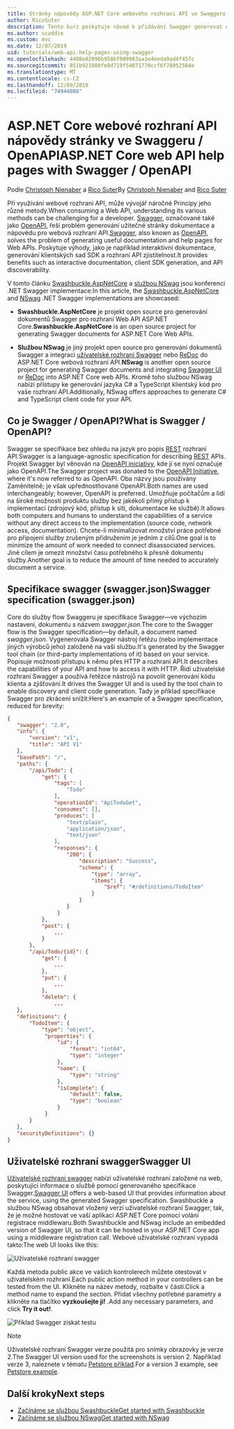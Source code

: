 ```yaml
---
title: Stránky nápovědy ASP.NET Core webového rozhraní API ve Swaggeru / OpenAPI
author: RicoSuter
description: Tento kurz poskytuje návod k přidávání Swagger generovat dokumentaci a stránky aplikace webového rozhraní API nápovědy.
ms.author: scaddie
ms.custom: mvc
ms.date: 12/07/2019
uid: tutorials/web-api-help-pages-using-swagger
ms.openlocfilehash: 4408e02996b958bf009903aa1e4eeda9ad4f457c
ms.sourcegitcommit: 851b921080fe8d719f54871770ccf6f78052584e
ms.translationtype: MT
ms.contentlocale: cs-CZ
ms.lasthandoff: 12/09/2019
ms.locfileid: "74944080"
---
```

# <a name="aspnet-core-web-api-help-pages-with-swagger--openapi"></a><span data-ttu-id="1610c-103">ASP.NET Core webové rozhraní API nápovědy stránky ve Swaggeru / OpenAPI</span><span class="sxs-lookup"><span data-stu-id="1610c-103">ASP.NET Core web API help pages with Swagger / OpenAPI</span></span>

<span data-ttu-id="1610c-104">Podle [Christoph Nienaber](https://twitter.com/zuckerthoben) a [Rico Suter](https://blog.rsuter.com/)</span><span class="sxs-lookup"><span data-stu-id="1610c-104">By [Christoph Nienaber](https://twitter.com/zuckerthoben) and [Rico Suter](https://blog.rsuter.com/)</span></span>

<span data-ttu-id="1610c-105">Při využívání webové rozhraní API, může vývojář náročné Principy jeho různé metody.</span><span class="sxs-lookup"><span data-stu-id="1610c-105">When consuming a Web API, understanding its various methods can be challenging for a developer.</span></span> <span data-ttu-id="1610c-106">[Swagger](https://swagger.io/), označované také jako [OpenAPI](https://www.openapis.org/), řeší problém generování užitečné stránky dokumentace a nápovědu pro webová rozhraní API.</span><span class="sxs-lookup"><span data-stu-id="1610c-106">[Swagger](https://swagger.io/), also known as [OpenAPI](https://www.openapis.org/), solves the problem of generating useful documentation and help pages for Web APIs.</span></span> <span data-ttu-id="1610c-107">Poskytuje výhody, jako je například interaktivní dokumentace, generování klientských sad SDK a rozhraní API zjistitelnost.</span><span class="sxs-lookup"><span data-stu-id="1610c-107">It provides benefits such as interactive documentation, client SDK generation, and API discoverability.</span></span>

<span data-ttu-id="1610c-108">V tomto článku [Swashbuckle.AspNetCore](https://github.com/domaindrivendev/Swashbuckle.AspNetCore) a [službou NSwag](https://github.com/RicoSuter/NSwag) jsou konferenci .NET Swagger implementace:</span><span class="sxs-lookup"><span data-stu-id="1610c-108">In this article, the [Swashbuckle.AspNetCore](https://github.com/domaindrivendev/Swashbuckle.AspNetCore) and [NSwag](https://github.com/RicoSuter/NSwag) .NET Swagger implementations are showcased:</span></span>

* <span data-ttu-id="1610c-109">**Swashbuckle.AspNetCore** je projekt open source pro generování dokumentů Swagger pro rozhraní Web API ASP.NET Core.</span><span class="sxs-lookup"><span data-stu-id="1610c-109">**Swashbuckle.AspNetCore** is an open source project for generating Swagger documents for ASP.NET Core Web APIs.</span></span>

* <span data-ttu-id="1610c-110">**Službou NSwag** je jiný projekt open source pro generování dokumentů Swagger a integraci [uživatelské rozhraní Swagger](https://swagger.io/swagger-ui/) nebo [ReDoc](https://github.com/Rebilly/ReDoc) do ASP.NET Core webová rozhraní API.</span><span class="sxs-lookup"><span data-stu-id="1610c-110">**NSwag** is another open source project for generating Swagger documents and integrating [Swagger UI](https://swagger.io/swagger-ui/) or [ReDoc](https://github.com/Rebilly/ReDoc) into ASP.NET Core web APIs.</span></span> <span data-ttu-id="1610c-111">Kromě toho službou NSwag nabízí přístupy ke generování jazyka C# a TypeScript klientský kód pro vaše rozhraní API.</span><span class="sxs-lookup"><span data-stu-id="1610c-111">Additionally, NSwag offers approaches to generate C# and TypeScript client code for your API.</span></span>

## <a name="what-is-swagger--openapi"></a><span data-ttu-id="1610c-112">Co je Swagger / OpenAPI?</span><span class="sxs-lookup"><span data-stu-id="1610c-112">What is Swagger / OpenAPI?</span></span>

<span data-ttu-id="1610c-113">Swagger se specifikace bez ohledu na jazyk pro popis [REST](https://en.wikipedia.org/wiki/Representational_state_transfer) rozhraní API.</span><span class="sxs-lookup"><span data-stu-id="1610c-113">Swagger is a language-agnostic specification for describing [REST](https://en.wikipedia.org/wiki/Representational_state_transfer) APIs.</span></span> <span data-ttu-id="1610c-114">Projekt Swagger byl věnován na [OpenAPI iniciativy](https://www.openapis.org/), kde ji se nyní označuje jako OpenAPI.</span><span class="sxs-lookup"><span data-stu-id="1610c-114">The Swagger project was donated to the [OpenAPI Initiative](https://www.openapis.org/), where it's now referred to as OpenAPI.</span></span> <span data-ttu-id="1610c-115">Oba názvy jsou používány Zaměnitelně; je však upřednostňované OpenAPI.</span><span class="sxs-lookup"><span data-stu-id="1610c-115">Both names are used interchangeably; however, OpenAPI is preferred.</span></span> <span data-ttu-id="1610c-116">Umožňuje počítačům a lidí na široké možnosti produktu služby bez jakékoli přímý přístup k implementaci (zdrojový kód, přístup k síti, dokumentace ke službě).</span><span class="sxs-lookup"><span data-stu-id="1610c-116">It allows both computers and humans to understand the capabilities of a service without any direct access to the implementation (source code, network access, documentation).</span></span> <span data-ttu-id="1610c-117">Chcete-li minimalizovat množství práce potřebné pro připojení služby zrušeným přidružením je jedním z cílů.</span><span class="sxs-lookup"><span data-stu-id="1610c-117">One goal is to minimize the amount of work needed to connect disassociated services.</span></span> <span data-ttu-id="1610c-118">Jiné cílem je omezit množství času potřebného k přesně dokumentu služby.</span><span class="sxs-lookup"><span data-stu-id="1610c-118">Another goal is to reduce the amount of time needed to accurately document a service.</span></span>

## <a name="swagger-specification-swaggerjson"></a><span data-ttu-id="1610c-119">Specifikace swagger (swagger.json)</span><span class="sxs-lookup"><span data-stu-id="1610c-119">Swagger specification (swagger.json)</span></span>

<span data-ttu-id="1610c-120">Core do služby flow Swaggeru je specifikace Swagger&mdash;ve výchozím nastavení, dokumentu s názvem *swagger.json*.</span><span class="sxs-lookup"><span data-stu-id="1610c-120">The core to the Swagger flow is the Swagger specification&mdash;by default, a document named *swagger.json*.</span></span> <span data-ttu-id="1610c-121">Vygenerovala Swagger nástroj řetězu (nebo implementace jiných výrobců jeho) založené na vaši službu.</span><span class="sxs-lookup"><span data-stu-id="1610c-121">It's generated by the Swagger tool chain (or third-party implementations of it) based on your service.</span></span> <span data-ttu-id="1610c-122">Popisuje možnosti přístupu k němu přes HTTP a rozhraní API.</span><span class="sxs-lookup"><span data-stu-id="1610c-122">It describes the capabilities of your API and how to access it with HTTP.</span></span> <span data-ttu-id="1610c-123">Řídí uživatelské rozhraní Swagger a používá řetězce nástrojů na povolit generování kódu klienta a zjišťování.</span><span class="sxs-lookup"><span data-stu-id="1610c-123">It drives the Swagger UI and is used by the tool chain to enable discovery and client code generation.</span></span> <span data-ttu-id="1610c-124">Tady je příklad specifikace Swagger pro zkrácení snížit:</span><span class="sxs-lookup"><span data-stu-id="1610c-124">Here's an example of a Swagger specification, reduced for brevity:</span></span>

```json
{
   "swagger": "2.0",
   "info": {
       "version": "v1",
       "title": "API V1"
   },
   "basePath": "/",
   "paths": {
       "/api/Todo": {
           "get": {
               "tags": [
                   "Todo"
               ],
               "operationId": "ApiTodoGet",
               "consumes": [],
               "produces": [
                   "text/plain",
                   "application/json",
                   "text/json"
               ],
               "responses": {
                   "200": {
                       "description": "Success",
                       "schema": {
                           "type": "array",
                           "items": {
                               "$ref": "#/definitions/TodoItem"
                           }
                       }
                   }
                }
           },
           "post": {
               ...
           }
       },
       "/api/Todo/{id}": {
           "get": {
               ...
           },
           "put": {
               ...
           },
           "delete": {
               ...
   },
   "definitions": {
       "TodoItem": {
           "type": "object",
            "properties": {
                "id": {
                    "format": "int64",
                    "type": "integer"
                },
                "name": {
                    "type": "string"
                },
                "isComplete": {
                    "default": false,
                    "type": "boolean"
                }
            }
       }
   },
   "securityDefinitions": {}
}
```

## <a name="swagger-ui"></a><span data-ttu-id="1610c-125">Uživatelské rozhraní swagger</span><span class="sxs-lookup"><span data-stu-id="1610c-125">Swagger UI</span></span>

<span data-ttu-id="1610c-126">[Uživatelské rozhraní swagger](https://swagger.io/swagger-ui/) nabízí uživatelské rozhraní založené na web, poskytující informace o službě pomocí generovaného specifikace Swagger.</span><span class="sxs-lookup"><span data-stu-id="1610c-126">[Swagger UI](https://swagger.io/swagger-ui/) offers a web-based UI that provides information about the service, using the generated Swagger specification.</span></span> <span data-ttu-id="1610c-127">Swashbuckle a službou NSwag obsahovat vložený verzi uživatelské rozhraní Swagger, tak, že je možné hostovat ve vaší aplikaci ASP.NET Core pomocí volání registrace middlewaru.</span><span class="sxs-lookup"><span data-stu-id="1610c-127">Both Swashbuckle and NSwag include an embedded version of Swagger UI, so that it can be hosted in your ASP.NET Core app using a middleware registration call.</span></span> <span data-ttu-id="1610c-128">Webové uživatelské rozhraní vypadá takto:</span><span class="sxs-lookup"><span data-stu-id="1610c-128">The web UI looks like this:</span></span>

![Uživatelské rozhraní swagger](web-api-help-pages-using-swagger/_static/swagger-ui.png)

<span data-ttu-id="1610c-130">Každá metoda public akce ve vašich kontrolerech můžete otestovat v uživatelském rozhraní.</span><span class="sxs-lookup"><span data-stu-id="1610c-130">Each public action method in your controllers can be tested from the UI.</span></span> <span data-ttu-id="1610c-131">Klikněte na název metody, rozbalte v části.</span><span class="sxs-lookup"><span data-stu-id="1610c-131">Click a method name to expand the section.</span></span> <span data-ttu-id="1610c-132">Přidat všechny potřebné parametry a klikněte na tlačítko **vyzkoušejte ji!** .</span><span class="sxs-lookup"><span data-stu-id="1610c-132">Add any necessary parameters, and click **Try it out!**.</span></span>

![Příklad Swagger získat testu](web-api-help-pages-using-swagger/_static/get-try-it-out.png)

> [!NOTE]
> <span data-ttu-id="1610c-134">Uživatelské rozhraní Swagger verze použitá pro snímky obrazovky je verze 2.</span><span class="sxs-lookup"><span data-stu-id="1610c-134">The Swagger UI version used for the screenshots is version 2.</span></span> <span data-ttu-id="1610c-135">Například verze 3, naleznete v tématu [Petstore příklad](https://petstore.swagger.io/).</span><span class="sxs-lookup"><span data-stu-id="1610c-135">For a version 3 example, see [Petstore example](https://petstore.swagger.io/).</span></span>

## <a name="next-steps"></a><span data-ttu-id="1610c-136">Další kroky</span><span class="sxs-lookup"><span data-stu-id="1610c-136">Next steps</span></span>

* [<span data-ttu-id="1610c-137">Začínáme se službou Swashbuckle</span><span class="sxs-lookup"><span data-stu-id="1610c-137">Get started with Swashbuckle</span></span>](xref:tutorials/get-started-with-swashbuckle)
* [<span data-ttu-id="1610c-138">Začínáme se službou NSwag</span><span class="sxs-lookup"><span data-stu-id="1610c-138">Get started with NSwag</span></span>](xref:tutorials/get-started-with-nswag)
